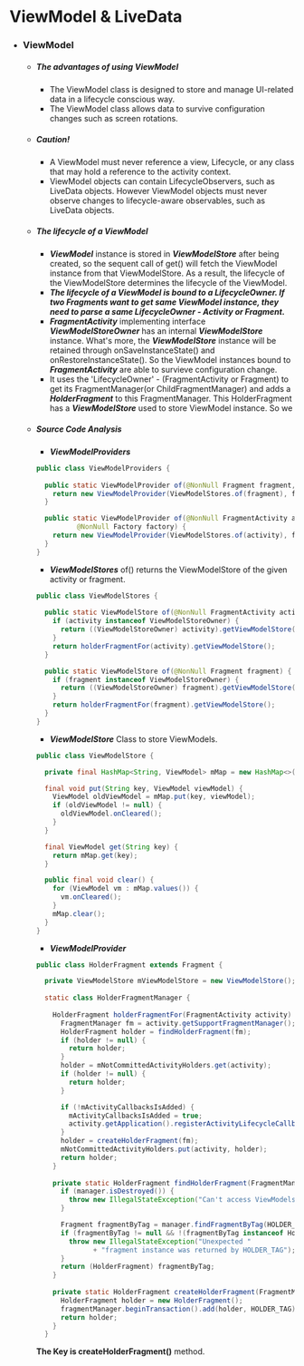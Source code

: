 # ViewModel & LiveData

- ### ViewModel
  
  + ##### The advantages of using ViewModel
    + The ViewModel class is designed to store and manage UI-related data in a lifecycle conscious way.
    + The ViewModel class allows data to survive configuration changes such as screen rotations.

  + ##### Caution!
    + A ViewModel must never reference a view, Lifecycle, or any class that may hold a reference to the activity context.
    + ViewModel objects can contain LifecycleObservers, such as LiveData objects. However ViewModel objects must never observe changes to lifecycle-aware observables, such as LiveData objects.

  + ##### The lifecycle of a ViewModel
    + ***ViewModel*** instance is stored in ***ViewModelStore*** after being created, so the sequent call of get() will fetch the ViewModel instance from that ViewModelStore. As a result, the lifecycle of the ViewModelStore determines the lifecycle of the ViewModel.
    + ***The lifecycle of a ViewModel is bound to a LifecycleOwner. If two Fragments want to get same ViewModel instance, they need to parse a same LifecycleOwner - Activity or Fragment.***
    + ***FragmentActivity*** implementing interface ***ViewModelStoreOwner*** has an internal ***ViewModelStore*** instance. What's more, the ***ViewModelStore*** instance will be retained through onSaveInstanceState() and  onRestoreInstanceState(). So the ViewModel instances bound to ***FragmentActivity*** are able to survieve configuration change.
    + It uses the 'LifecycleOwner' - (FragmentActivity or Fragment) to get its FragmentManager(or ChildFragmentManager) and adds a ***HolderFragment*** to this FragmentManager. This HolderFragment has a ***ViewModelStore*** used to store ViewModel instance. So we   
    
  + ##### Source Code Analysis
    + ***ViewModelProviders***
    ```java
    public class ViewModelProviders {
      
      public static ViewModelProvider of(@NonNull Fragment fragment, @NonNull Factory factory) {
        return new ViewModelProvider(ViewModelStores.of(fragment), factory);
      }

      public static ViewModelProvider of(@NonNull FragmentActivity activity,
              @NonNull Factory factory) {
        return new ViewModelProvider(ViewModelStores.of(activity), factory);
      }
    }
    ```
    
    + ***ViewModelStores***
    of() returns the ViewModelStore of the given activity or fragment.
    ```java
    public class ViewModelStores {
      
      public static ViewModelStore of(@NonNull FragmentActivity activity) {
        if (activity instanceof ViewModelStoreOwner) {
          return ((ViewModelStoreOwner) activity).getViewModelStore();
        }
        return holderFragmentFor(activity).getViewModelStore();
      }

      public static ViewModelStore of(@NonNull Fragment fragment) {
        if (fragment instanceof ViewModelStoreOwner) {
          return ((ViewModelStoreOwner) fragment).getViewModelStore();
        }
        return holderFragmentFor(fragment).getViewModelStore();
      }
    }
    ```
    
    + ***ViewModelStore***
    Class to store ViewModels.
    ```java
    public class ViewModelStore {

      private final HashMap<String, ViewModel> mMap = new HashMap<>();

      final void put(String key, ViewModel viewModel) {
        ViewModel oldViewModel = mMap.put(key, viewModel);
        if (oldViewModel != null) {
          oldViewModel.onCleared();
        }
      }

      final ViewModel get(String key) {
        return mMap.get(key);
      }

      public final void clear() {
        for (ViewModel vm : mMap.values()) {
          vm.onCleared();
        }
        mMap.clear();
      }
    }
    ```

    + ***ViewModelProvider***
    ```java
    public class HolderFragment extends Fragment {

      private ViewModelStore mViewModelStore = new ViewModelStore();
      
      static class HolderFragmentManager {
        
        HolderFragment holderFragmentFor(FragmentActivity activity) {
          FragmentManager fm = activity.getSupportFragmentManager();
          HolderFragment holder = findHolderFragment(fm);
          if (holder != null) {
            return holder;
          }
          holder = mNotCommittedActivityHolders.get(activity);
          if (holder != null) {
            return holder;
          }

          if (!mActivityCallbacksIsAdded) {
            mActivityCallbacksIsAdded = true;
            activity.getApplication().registerActivityLifecycleCallbacks(mActivityCallbacks);
          }
          holder = createHolderFragment(fm);
          mNotCommittedActivityHolders.put(activity, holder);
          return holder;
        }
        
        private static HolderFragment findHolderFragment(FragmentManager manager) {
          if (manager.isDestroyed()) {
            throw new IllegalStateException("Can't access ViewModels from onDestroy");
          }

          Fragment fragmentByTag = manager.findFragmentByTag(HOLDER_TAG);
          if (fragmentByTag != null && !(fragmentByTag instanceof HolderFragment)) {
            throw new IllegalStateException("Unexpected "
                  + "fragment instance was returned by HOLDER_TAG");
          }
          return (HolderFragment) fragmentByTag;
        }
        
        private static HolderFragment createHolderFragment(FragmentManager fragmentManager) {
          HolderFragment holder = new HolderFragment();
          fragmentManager.beginTransaction().add(holder, HOLDER_TAG).commitAllowingStateLoss();
          return holder;
        }
      }  
    ```
    **The Key is createHolderFragment()** method.